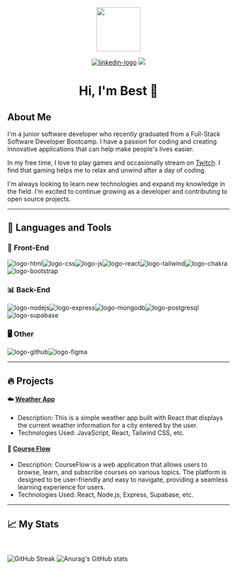 <div id="header" align="center">
  <img src="https://media.giphy.com/media/M9gbBd9nbDrOTu1Mqx/giphy.gif" width="100"/>

  <a href="https://www.linkedin.com/in/sorachak/" target="blank"><img src="https://img.shields.io/badge/LinkedIn-0077B5?style=for-the-badge&logo=linkedin&logoColor=white" alt="linkedin-logo"/></a>
<a href="https://www.twitch.tv/darknezz_th" target="blank">
  <img src="https://img.shields.io/badge/Twitch-9146FF?style=for-the-badge&logo=twitch&logoColor=white"/></a>
</div>


<div id="header" align="center">
<h1>Hi, I'm Best 👀</h1>
</div>

## About Me

I'm a junior software developer who recently graduated from a Full-Stack Software Developer Bootcamp. I have a passion for coding and creating innovative applications that can help make people's lives easier.

In my free time, I love to play games and occasionally stream on [Twitch](https://www.twitch.tv/darknezz_th). I find that gaming helps me to relax and unwind after a day of coding.

I'm always looking to learn new technologies and expand my knowledge in the field. I'm excited to continue growing as a developer and contributing to open source projects.

<hr>

## 🔨 Languages and Tools

### 🎨 Front-End

<img src="https://img.shields.io/badge/HTML5-E34F26?style=for-the-badge&logo=html5&logoColor=white" alt="logo-html"/><img src="https://img.shields.io/badge/CSS3-1572B6?style=for-the-badge&logo=css3&logoColor=white" alt="logo-css"/><img src="https://img.shields.io/badge/JavaScript-323330?style=for-the-badge&logo=javascript&logoColor=F7DF1E" alt="logo-js"/><img src="https://img.shields.io/badge/React-20232A?style=for-the-badge&logo=react&logoColor=61DAFB" alt="logo-react"/><img src="https://img.shields.io/badge/Tailwind_CSS-38B2AC?style=for-the-badge&logo=tailwind-css&logoColor=white" alt="logo-tailwind"/><img src="https://img.shields.io/badge/Chakra--UI-319795?style=for-the-badge&logo=chakra-ui&logoColor=white" alt="logo-chakra"/><img src="https://img.shields.io/badge/Bootstrap-563D7C?style=for-the-badge&logo=bootstrap&logoColor=white" alt="logo-bootstrap"/>

### 📊 Back-End

<img src="https://img.shields.io/badge/Node.js-339933?style=for-the-badge&logo=nodedotjs&logoColor=white" alt="logo-nodejs"/><img src="https://img.shields.io/badge/Express.js-000000?style=for-the-badge&logo=express&logoColor=white" alt="logo-express"/><img src="https://img.shields.io/badge/MongoDB-4EA94B?style=for-the-badge&logo=mongodb&logoColor=white" alt="logo-mongodb"/><img src="https://img.shields.io/badge/PostgreSQL-316192?style=for-the-badge&logo=postgresql&logoColor=white" alt="logo-postgresql"/><img src="https://img.shields.io/badge/Supabase-181818?style=for-the-badge&logo=supabase&logoColor=white" alt="logo-supabase"/>

### 🖥️ Other

<img src="https://img.shields.io/badge/GitHub-100000?style=for-the-badge&logo=github&logoColor=white" alt="logo-github"/><img src="https://img.shields.io/badge/Figma-F24E1E?style=for-the-badge&logo=figma&logoColor=white" alt="logo-figma"/>

<hr>

## 🔥 Projects

#### ☁️ [Weather App](https://github.com/bestsvt/Weather-app)

- Description: This is a simple weather app built with React that displays the current weather information for a city entered by the user.
- Technologies Used: JavaScript, React, Tailwind CSS, etc.


#### 📖 [Course Flow](https://github.com/bestsvt/Course-Flow)

- Description: CourseFlow is a web application that allows users to browse, learn, and subscribe courses on various topics. The platform is designed to be user-friendly and easy to navigate, providing a seamless learning experience for users.
- Technologies Used: React, Node.js, Express, Supabase, etc.


<hr>

## 📈 My Stats 

<br>

![GitHub Streak](https://streak-stats.demolab.com?user=bestsvt&theme=dark&hide_border=true&border_radius=20&mode=weekly&card_width=500) ![Anurag's GitHub stats](https://github-readme-stats.vercel.app/api?username=bestsvt&show_icons=true&theme=dark&hide_border=true&border_radius=20)